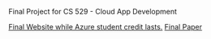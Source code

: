 Final Project for CS 529 - Cloud App Development

[Final Website while Azure student credit lasts.](https://dexapp.azurewebsites.net/)
[Final Paper](https://github.com/lwneumann/DexApp/blob/main/WU_CS529_Final.pdf)
